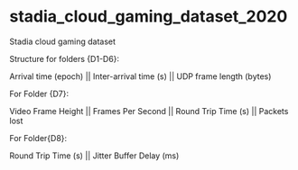 # stadia_cloud_gaming_dataset_2020
Stadia cloud gaming dataset


Structure for folders {D1-D6}:

Arrival time (epoch) || Inter-arrival time (s) || UDP frame length (bytes)

For Folder {D7}:

Video Frame Height || Frames Per Second || Round Trip Time (s) || Packets lost

For Folder{D8}:

Round Trip Time (s) || Jitter Buffer Delay (ms)
